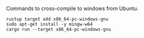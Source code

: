 Commands to cross-compile to windows from Ubuntu.

```
rustup target add x86_64-pc-windows-gnu
sudo apt-get install -y mingw-w64
cargo run --target x86_64-pc-windows-gnu
```